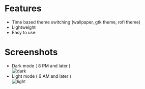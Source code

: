 # Features <br />
* Time based theme switching (wallpaper, gtk theme, rofi theme) <br />
* Lightweight <br />
* Easy to use <br />
# Screenshots <br />
* Dark mode  ( 8 PM and later ) <br />
![dark](https://raw.githubusercontent.com/tim241/configs/openbox/screenshots/dark/desktop.png) <br />
* Light mode ( 6 AM and later ) <br />
![light](https://raw.githubusercontent.com/tim241/configs/openbox/screenshots/light/desktop.png) <br />
